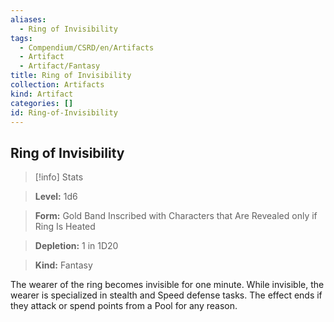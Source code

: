 ```yaml
---
aliases:
  - Ring of Invisibility
tags:
  - Compendium/CSRD/en/Artifacts
  - Artifact
  - Artifact/Fantasy
title: Ring of Invisibility
collection: Artifacts
kind: Artifact
categories: []
id: Ring-of-Invisibility
---
```

## Ring of Invisibility    
>[!info] Stats    
> **Level:** 1d6    
> **Form:** Gold Band Inscribed with Characters that Are Revealed only if Ring Is Heated    
> **Depletion:** 1 in 1D20    
> **Kind:** Fantasy  
    
The wearer of the ring becomes invisible for one minute. While invisible, the wearer is specialized in stealth and Speed defense tasks. The effect ends if they attack or spend points from a Pool for any reason.
